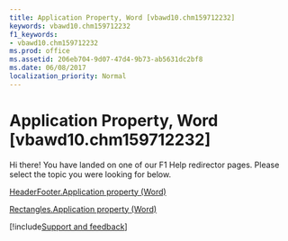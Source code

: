 ```yaml
---
title: Application Property, Word [vbawd10.chm159712232]
keywords: vbawd10.chm159712232
f1_keywords:
- vbawd10.chm159712232
ms.prod: office
ms.assetid: 206eb704-9d07-47d4-9b73-ab5631dc2bf8
ms.date: 06/08/2017
localization_priority: Normal
---
```



# Application Property, Word [vbawd10.chm159712232]

Hi there! You have landed on one of our F1 Help redirector pages. Please select the topic you were looking for below.

[HeaderFooter.Application property (Word)](http://msdn.microsoft.com/library/6e30a37f-4891-022c-c174-4b26dccd2ae0%28Office.15%29.aspx)

[Rectangles.Application property (Word)](http://msdn.microsoft.com/library/6096264c-3da4-9f28-6014-9c0f2c495128%28Office.15%29.aspx)

[!include[Support and feedback](~/includes/feedback-boilerplate.md)]